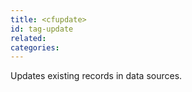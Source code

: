```yaml
---
title: <cfupdate>
id: tag-update
related:
categories:
---
```


Updates existing records in data sources.
